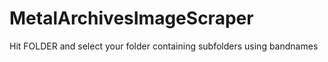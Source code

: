 # MetalArchivesImageScraper

Hit FOLDER and select your folder containing subfolders using bandnames

